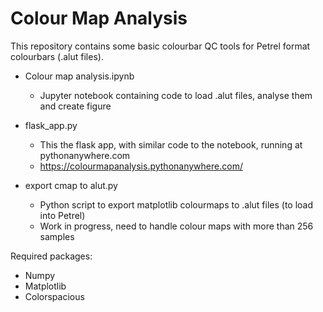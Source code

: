 # Colour Map Analysis

This repository contains some basic colourbar QC tools for Petrel format colourbars (.alut files).

- Colour map analysis.ipynb 
  - Jupyter notebook containing code to load .alut files, analyse them and create figure
  
- flask_app.py
  - This the flask app, with similar code to the notebook, running at pythonanywhere.com
  - https://colourmapanalysis.pythonanywhere.com/
  
- export cmap to alut.py
  - Python script to export matplotlib colourmaps to .alut files (to load into Petrel)
  - Work in progress, need to handle colour maps with more than 256 samples

Required packages:
- Numpy
- Matplotlib
 - Colorspacious

